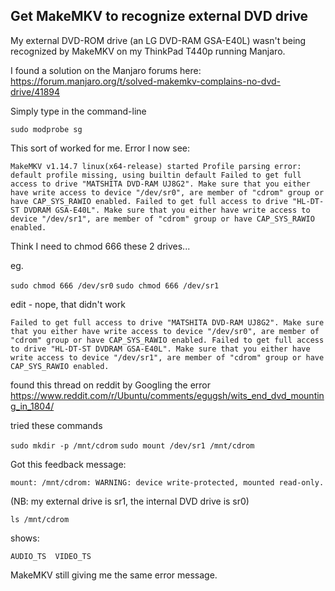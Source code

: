 ## Get MakeMKV to recognize external DVD drive

My external DVD-ROM drive (an LG DVD-RAM GSA-E40L) wasn't being recognized by MakeMKV on my ThinkPad T440p running Manjaro.

I found a solution on the Manjaro forums here:
https://forum.manjaro.org/t/solved-makemkv-complains-no-dvd-drive/41894

Simply type in the command-line

`sudo modprobe sg`

This sort of worked for me. Error I now see:

`MakeMKV v1.14.7 linux(x64-release) started
Profile parsing error: default profile missing, using builtin default
Failed to get full access to drive "MATSHITA DVD-RAM UJ8G2". Make sure that you either have write access to device "/dev/sr0", are member of "cdrom" group or have CAP_SYS_RAWIO enabled.
Failed to get full access to drive "HL-DT-ST DVDRAM GSA-E40L". Make sure that you either have write access to device "/dev/sr1", are member of "cdrom" group or have CAP_SYS_RAWIO enabled.
`

Think I need to chmod 666 these 2 drives...

eg.

`sudo chmod 666 /dev/sr0`
`sudo chmod 666 /dev/sr1`

edit - nope, that didn't work

`Failed to get full access to drive "MATSHITA DVD-RAM UJ8G2". Make sure that you either have write access to device "/dev/sr0", are member of "cdrom" group or have CAP_SYS_RAWIO enabled.
Failed to get full access to drive "HL-DT-ST DVDRAM GSA-E40L". Make sure that you either have write access to device "/dev/sr1", are member of "cdrom" group or have CAP_SYS_RAWIO enabled.`


found this thread on reddit by Googling the error
https://www.reddit.com/r/Ubuntu/comments/egugsh/wits_end_dvd_mounting_in_1804/

tried these commands

`sudo mkdir -p /mnt/cdrom`
`sudo mount /dev/sr1 /mnt/cdrom`

Got this feedback message:

`mount: /mnt/cdrom: WARNING: device write-protected, mounted read-only.`

(NB: my external drive is sr1, the internal DVD drive is sr0)

`ls /mnt/cdrom`

shows:

`AUDIO_TS  VIDEO_TS`

MakeMKV still giving me the same error message.

